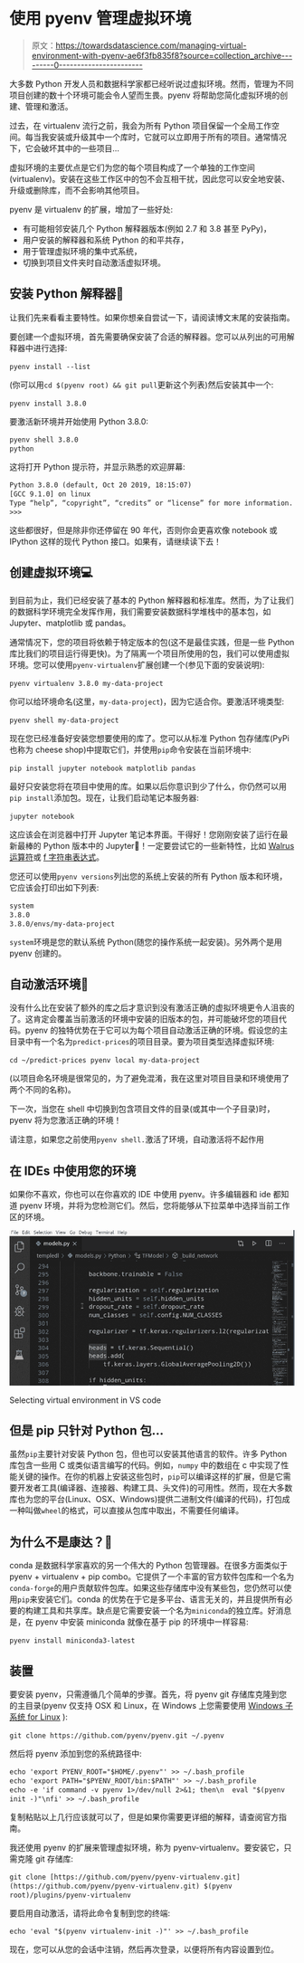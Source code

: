 # 使用 pyenv 管理虚拟环境

> 原文：<https://towardsdatascience.com/managing-virtual-environment-with-pyenv-ae6f3fb835f8?source=collection_archive---------0----------------------->

大多数 Python 开发人员和数据科学家都已经听说过虚拟环境。然而，管理为不同项目创建的数十个环境可能会令人望而生畏。pyenv 将帮助您简化虚拟环境的创建、管理和激活。

过去，在 virtualenv 流行之前，我会为所有 Python 项目保留一个全局工作空间。每当我安装或升级其中一个库时，它就可以立即用于所有的项目。通常情况下，它会破坏其中的一些项目…

虚拟环境的主要优点是它们为您的每个项目构成了一个单独的工作空间(virtualenv)。安装在这些工作区中的包不会互相干扰，因此您可以安全地安装、升级或删除库，而不会影响其他项目。

pyenv 是 virtualenv 的扩展，增加了一些好处:

*   有可能相邻安装几个 Python 解释器版本(例如 2.7 和 3.8 甚至 PyPy)，
*   用户安装的解释器和系统 Python 的和平共存，
*   用于管理虚拟环境的集中式系统，
*   切换到项目文件夹时自动激活虚拟环境。

## 安装 Python 解释器📜

让我们先来看看主要特性。如果你想亲自尝试一下，请阅读博文末尾的安装指南。

要创建一个虚拟环境，首先需要确保安装了合适的解释器。您可以从列出的可用解释器中进行选择:

`pyenv install --list`

(你可以用`cd $(pyenv root) && git pull`更新这个列表)然后安装其中一个:

`pyenv install 3.8.0`

要激活新环境并开始使用 Python 3.8.0:

```
pyenv shell 3.8.0
python
```

这将打开 Python 提示符，并显示熟悉的欢迎屏幕:

```
Python 3.8.0 (default, Oct 20 2019, 18:15:07) 
[GCC 9.1.0] on linux
Type “help”, “copyright”, “credits” or “license” for more information.
>>>
```

这些都很好，但是除非你还停留在 90 年代，否则你会更喜欢像 notebook 或 IPython 这样的现代 Python 接口。如果有，请继续读下去！

## 创建虚拟环境💻

到目前为止，我们已经安装了基本的 Python 解释器和标准库。然而，为了让我们的数据科学环境完全发挥作用，我们需要安装数据科学堆栈中的基本包，如 Jupyter、matplotlib 或 pandas。

通常情况下，您的项目将依赖于特定版本的包(这不是最佳实践，但是一些 Python 库比我们的项目运行得更快)。为了隔离一个项目所使用的包，我们可以使用虚拟环境。您可以使用`pyenv-virtualenv`扩展创建一个(参见下面的安装说明):

`pyenv virtualenv 3.8.0 my-data-project`

你可以给环境命名(这里，`my-data-project`)，因为它适合你。要激活环境类型:

`pyenv shell my-data-project`

现在您已经准备好安装您想要使用的库了。您可以从标准 Python 包存储库(PyPi 也称为 cheese shop)中提取它们，并使用`pip`命令安装在当前环境中:

`pip install jupyter notebook matplotlib pandas`

最好只安装您将在项目中使用的库。如果以后你意识到少了什么，你仍然可以用`pip install`添加包。现在，让我们启动笔记本服务器:

`jupyter notebook`

这应该会在浏览器中打开 Jupyter 笔记本界面。干得好！您刚刚安装了运行在最新最棒的 Python 版本中的 Jupyter🎉！一定要尝试它的一些新特性，比如 [Walrus 运算符](https://docs.python.org/3.8/whatsnew/3.8.html#assignment-expressions)或 [f 字符串表达式](https://docs.python.org/3.8/whatsnew/3.8.html#f-strings-support-for-self-documenting-expressions-and-debugging)。

您还可以使用`pyenv versions`列出您的系统上安装的所有 Python 版本和环境，它应该会打印出如下列表:

```
system
3.8.0
3.8.0/envs/my-data-project
```

`system`环境是您的默认系统 Python(随您的操作系统一起安装)。另外两个是用 pyenv 创建的。

## 自动激活环境🚀

没有什么比在安装了额外的库之后才意识到没有激活正确的虚拟环境更令人沮丧的了。这肯定会覆盖当前激活的环境中安装的旧版本的包，并可能破坏您的项目代码。pyenv 的独特优势在于它可以为每个项目自动激活正确的环境。假设您的主目录中有一个名为`predict-prices`的项目目录。要为项目类型选择虚拟环境:

`cd ~/predict-prices
pyenv local my-data-project`

(以项目命名环境是很常见的，为了避免混淆，我在这里对项目目录和环境使用了两个不同的名称)。

下一次，当您在 shell 中切换到包含项目文件的目录(或其中一个子目录)时，pyenv 将为您激活正确的环境！

请注意，如果您之前使用`pyenv shell.`激活了环境，自动激活将不起作用

## 在 IDEs 中使用您的环境

如果你不喜欢，你也可以在你喜欢的 IDE 中使用 pyenv。许多编辑器和 ide 都知道 pyenv 环境，并将为您检测它们。然后，您将能够从下拉菜单中选择当前工作区的环境。

![](img/66a060b6249f8d7d04940a4ebad4429a.png)

Selecting virtual environment in VS code

## 但是 pip 只针对 Python 包…

虽然`pip`主要针对安装 Python 包，但也可以安装其他语言的软件。许多 Python 库包含一些用 C 或类似语言编写的代码。例如，`numpy` 中的数组在 c 中实现了性能关键的操作。在你的机器上安装这些包时，`pip`可以编译这样的扩展，但是它需要开发者工具(编译器、连接器、构建工具、头文件)的可用性。然而，现在大多数库也为您的平台(Linux、OSX、Windows)提供二进制文件(编译的代码)，打包成一种叫做`wheel`的格式，可以直接从包库中取出，不需要任何编译。

## 为什么不是康达？🐍

conda 是数据科学家喜欢的另一个伟大的 Python 包管理器。在很多方面类似于 pyenv + virtualenv + pip combo。它提供了一个丰富的官方软件包库和一个名为`conda-forge`的用户贡献软件包库。如果这些存储库中没有某些包，您仍然可以使用`pip`来安装它们。conda 的优势在于它是多平台、语言无关的，并且提供所有必要的构建工具和共享库。缺点是它需要安装一个名为`miniconda`的独立库。好消息是，在 pyenv 中安装 miniconda 就像在基于 pip 的环境中一样容易:

`pyenv install miniconda3-latest`

## 装置

要安装 pyenv，只需遵循几个简单的步骤。首先，将 pyenv git 存储库克隆到您的主目录(pyenv 仅支持 OSX 和 Linux，在 Windows 上您需要使用 [Windows 子系统 for Linux](https://docs.microsoft.com/en-us/windows/wsl/install-win10) ):

`git clone https://github.com/pyenv/pyenv.git ~/.pyenv`

然后将 pyenv 添加到您的系统路径中:

```
echo 'export PYENV_ROOT="$HOME/.pyenv"' >> ~/.bash_profile
echo 'export PATH="$PYENV_ROOT/bin:$PATH"' >> ~/.bash_profile
echo -e 'if command -v pyenv 1>/dev/null 2>&1; then\n  eval "$(pyenv init -)"\nfi' >> ~/.bash_profile
```

复制粘贴以上几行应该就可以了，但是如果你需要更详细的解释，请查阅官方指南。

我还使用 pyenv 的扩展来管理虚拟环境，称为 pyenv-virtualenv。要安装它，只需克隆 git 存储库:

```
git clone [https://github.com/pyenv/pyenv-virtualenv.git](https://github.com/pyenv/pyenv-virtualenv.git) $(pyenv root)/plugins/pyenv-virtualenv
```

要启用自动激活，请将此命令复制到您的终端:

```
echo 'eval "$(pyenv virtualenv-init -)"' >> ~/.bash_profile
```

现在，您可以从您的会话中注销，然后再次登录，以便将所有内容设置到位。
